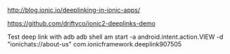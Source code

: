 http://blog.ionic.io/deeplinking-in-ionic-apps/

https://github.com/driftyco/ionic2-deeplinks-demo



Test deep link with adb
adb shell am start -a android.intent.action.VIEW -d "ionichats://about-us" com.ionicframework.deeplink907505